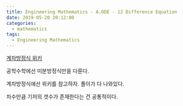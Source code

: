 ```yaml
---
title: Engineering Mathematics - A.ODE - 12 Difference Equation
date: 2019-05-20 20:12:00
categories:
  - mathematics
tags:
  - Engineering Mathematics
---
```


[계차방정식 위키](https://en.wikipedia.org/wiki/Linear_difference_equation)

공학수학에선 미분방정식만을 다룬다.

계차방정식에선 위키를 참고하자. 풀이가 다 나와있다.

차수만큼 기저의 갯수가 존재한다는 건 공통적이다.
